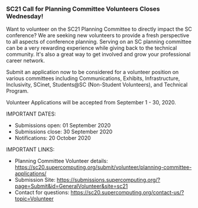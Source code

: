 ### SC21 Call for Planning Committee Volunteers Closes Wednesday!

Want to volunteer on the SC21 Planning Committee to directly impact the SC 
conference?  We are seeking new volunteers to provide a fresh perspective to all
aspects of conference planning. Serving on an SC planning committee can be a 
very rewarding experience while giving back to the technical community. It's 
also a great way to get involved and grow your professional career network.

Submit an application now to be considered for a volunteer position on various 
committees including Communications, Exhibits, Infrastructure, Inclusivity, 
SCinet, Students@SC (Non-Student Volunteers), and Technical Program. 

Volunteer Applications will be accepted from September 1 - 30, 2020.

IMPORTANT DATES:
- Submissions open:  01 September 2020
- Submissions close: 30 September 2020
- Notifications:  20 October 2020

IMPORTANT LINKS:
- Planning Committee Volunteer details: <https://sc20.supercomputing.org/submit/volunteer/planning-committee-applications/>
- Submission Site: <https://submissions.supercomputing.org/?page=Submit&id=GeneralVolunteer&site=sc21>
- Contact for questions: <https://sc20.supercomputing.org/contact-us/?topic=Volunteer>
